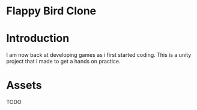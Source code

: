 # Flappy Bird Clone

# Introduction

I am now back at developing games as i first started coding. This is a unity project that i made to get a hands on practice.

# Assets

TODO
